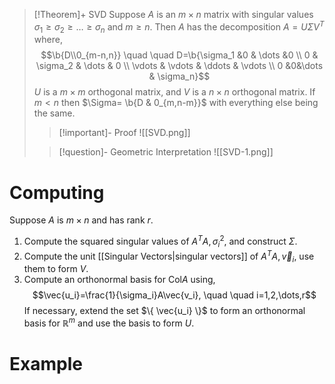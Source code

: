 >[!Theorem]+ SVD
>Suppose $A$ is an $m \times n$ matrix with singular values $\sigma_1 \ge \sigma_2 \ge \dots \ge \sigma_n$ and $m \ge n$. Then $A$ has the decomposition $A=U\Sigma V^T$ where,
>$$\b{D\\0_{m-n,n}} \quad \quad D=\b{\sigma_1 &0 & \dots &0 \\ 0 & \sigma_2 & \dots & 0 \\ \vdots & \vdots & \ddots & \vdots \\ 0 &0&\dots & \sigma_n}$$
>$U$ is a $m \times m$ orthogonal matrix, and $V$ is a $n \times n$ orthogonal matrix.
>If $m < n$ then $\Sigma= \b{D & 0_{m,n-m}}$ with everything else being the same.
>>[!important]- Proof
>>![[SVD.png]]
>
>>[!question]- Geometric Interpretation
>>![[SVD-1.png]]

# Computing 
Suppose $A$ is $m \times n$ and has rank $r$.
1. Compute the squared singular values of $A^TA,\sigma_i^2$, and construct $\Sigma$.
2. Compute the unit [[Singular Vectors|singular vectors]] of $A^TA, \vec{v}_i$, use them to form $V$.
3. Compute an orthonormal basis for $\text{Col}A$ using,
$$\vec{u_i}=\frac{1}{\sigma_i}A\vec{v_i}, \quad \quad i=1,2,\dots,r$$
If necessary, extend the set $\{ \vec{u_i} \}$ to form an orthonormal basis for $\mathbb{R}^m$ and use the basis to form $U$.

# Example
